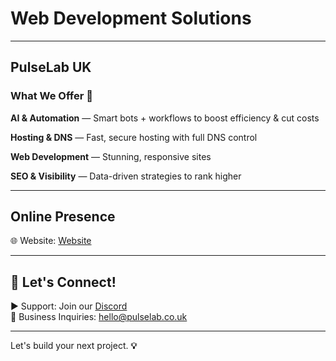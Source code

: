 # Web Development Solutions

---

## PulseLab UK

### What We Offer 💼 

**AI & Automation** — Smart bots + workflows to boost efficiency & cut costs

**Hosting & DNS** — Fast, secure hosting with full DNS control 

**Web Development** — Stunning, responsive sites

**SEO & Visibility** — Data-driven strategies to rank higher



---

## Online Presence

🌐 Website: [Website](https://pulselab.co.uk)  

---

## 📢 Let's Connect!

▶ Support: Join our [Discord](https://discord.gg/J9kVfvAYeH)  
📧 Business Inquiries: [hello@pulselab.co.uk](mailto:hello@pulseitinnovate.uk)  

---

Let's build your next project. **💡**
